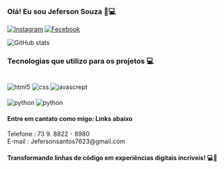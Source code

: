 
### Olá! Eu sou Jeferson Souza 👋💻

[![Instagram](https://img.shields.io/badge/Instagram-E4405F?style=for-the-badge&logo=instagram&logoColor=white)](https://www.instagram.com/jefferson_oficial.23/)
[![Fecebook](https://img.shields.io/badge/Facebook-1877F2?style=for-the-badge&logo=facebook&logoColor=white)](https://www.facebook.com/jeferson.santos.21764403/)

![ GitHub stats](https://github-readme-stats.vercel.app/api?username=jeff021x&show_icons=true&theme=dracula)

### Tecnologias que utilizo para os projetos 💻

<div style="display: iline_block"></br>
    <img align="center" alt="html5" src="https://img.shields.io/badge/HTML5-E34F26?style=for-the-badge&logo=html5&logoColor=white">
    <img align="center" alt="css" src="https://img.shields.io/badge/CSS3-1572B6?style=for-the-badge&logo=css3&logoColor=white">
    <img align="center" alt="javascrept" src="https://img.shields.io/badge/JavaScript-F7DF1E?style=for-the-badge&logo=javascript&logoColor=black">
</div>

<div style="display: iline_block"></br>
    <img align="center" alt="python" src="https://img.shields.io/badge/Python-14354C?style=for-the-badge&logo=python&logoColor=white">
    <img align="center" alt="python" src="https://img.shields.io/badge/Node.js-43853D?style=for-the-badge&logo=node.js&logoColor=white">
</div>


#### Entre em cantato como migo: Links abaixo 

<div style="display: flex"></br>
    <h>Telefone : 73 9. 8822 - 8980 </br>E-mail : Jefersonsantos7623@gmail.com</h3>
</div>

#### Transformando linhas de código em experiências digitais incríveis! 💻🚀 

